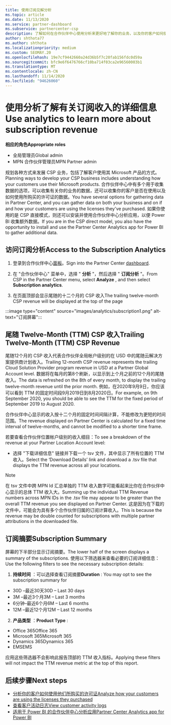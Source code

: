 ```yaml
---
title: 使用订阅见解分析
ms.topic: article
ms.date: 11/13/2020
ms.service: partner-dashboard
ms.subservice: partnercenter-csp
description: 了解如何在合作伙伴中心使用分析来更好地了解你的业务，以及你的客户如何使用你购买的许可证。
author: shthota77
ms.author: shthota
ms.localizationpriority: medium
ms.custom: SEOMAY.20
ms.openlocfilehash: 19e7cf9442660a24d36b5f7c20fab156fdc0d59a
ms.sourcegitcommit: bfc9e6f6476766cf10ba714f03ca2e96560003b1
ms.translationtype: MT
ms.contentlocale: zh-CN
ms.lasthandoff: 11/14/2020
ms.locfileid: "94626060"
---
```

# <a name="use-analytics-to-learn-more-about-subscription-revenue"></a><span data-ttu-id="78758-103">使用分析了解有关订阅收入的详细信息</span><span class="sxs-lookup"><span data-stu-id="78758-103">Use analytics to learn more about subscription revenue</span></span>

<span data-ttu-id="78758-104">**相应的角色**</span><span class="sxs-lookup"><span data-stu-id="78758-104">**Appropriate roles**</span></span>

- <span data-ttu-id="78758-105">全局管理员</span><span class="sxs-lookup"><span data-stu-id="78758-105">Global admin</span></span>
- <span data-ttu-id="78758-106">MPN 合作伙伴管理员</span><span class="sxs-lookup"><span data-stu-id="78758-106">MPN Partner admin</span></span>

<span data-ttu-id="78758-107">规划各种方式来发展 CSP 业务，包括了解客户使用其 Microsoft 产品的方式。</span><span class="sxs-lookup"><span data-stu-id="78758-107">Planning ways to develop your CSP business includes understanding how your customers use their Microsoft products.</span></span> <span data-ttu-id="78758-108">合作伙伴中心中有多个用于收集数据的选项，可以收集有关你的业务的数据，还可以收集你的客户是否在使用以及如何使用所购买的许可证的数据。</span><span class="sxs-lookup"><span data-stu-id="78758-108">You have several options for gathering data in Partner Center, and you can gather data on both your business and on if and how your customers are using the licenses they've purchased.</span></span> <span data-ttu-id="78758-109">如果你使用的是 CSP 直接模式，则还可以安装并使用合作伙伴中心分析应用，以便 Power BI 收集额外数据。</span><span class="sxs-lookup"><span data-stu-id="78758-109">If you are in the CSP direct model, you also have the opportunity to install and use the Partner Center Analytics app for Power BI to gather additional data.</span></span>

## <a name="access-to-the-subscription-analytics"></a><span data-ttu-id="78758-110">访问订阅分析</span><span class="sxs-lookup"><span data-stu-id="78758-110">Access to the Subscription Analytics</span></span>

1. <span data-ttu-id="78758-111">登录到合作伙伴中心[面板](https://partner.microsoft.com/dashboard/home)。</span><span class="sxs-lookup"><span data-stu-id="78758-111">Sign into the Partner Center [dashboard](https://partner.microsoft.com/dashboard/home).</span></span>
1. <span data-ttu-id="78758-112">在 "合作伙伴中心" 菜单中，选择 " **分析** "，然后选择 " **订阅分析** "。</span><span class="sxs-lookup"><span data-stu-id="78758-112">From CSP in the Partner Center menu, select **Analyze** , and then select **Subscription analytics**.</span></span>

1. <span data-ttu-id="78758-113">在页面顶部会显示尾随的十二个月的 CSP 收入</span><span class="sxs-lookup"><span data-stu-id="78758-113">The trailing twelve-month CSP revenue will be displayed at the top of the page</span></span>

:::image type="content" source="images/analytics/subscription1.png" alt-text="订阅屏幕":::

## <a name="trailing-twelve-month-ttm-csp-revenue"></a><span data-ttu-id="78758-115">尾随 Twelve-Month (TTM) CSP 收入</span><span class="sxs-lookup"><span data-stu-id="78758-115">Trailing Twelve-Month (TTM) CSP Revenue</span></span>

<span data-ttu-id="78758-116">尾随12个月的 CSP 收入代表合作伙伴全局帐户级别的在 USD 中的尾随云解决方案提供商计划收入。</span><span class="sxs-lookup"><span data-stu-id="78758-116">Trailing 12-month CSP revenue represents the trailing Cloud Solution Provider program revenue in USD at a Partner Global Account level.</span></span> <span data-ttu-id="78758-117">数据将在每月的第8个刷新，以显示到上个月之前的12个月的尾随收入。</span><span class="sxs-lookup"><span data-stu-id="78758-117">The data is refreshed on the 8th of every month, to display the trailing twelve-month revenue until the prior month.</span></span> <span data-ttu-id="78758-118">例如，在2020年9月9日，你应该可以看到 TTM 的固定时间段9月2019日到8月2020日。</span><span class="sxs-lookup"><span data-stu-id="78758-118">For example, on 9th September 2020, you should be able to see the TTM for the fixed period of September 2019 to August 2020.</span></span>

<span data-ttu-id="78758-119">合作伙伴中心显示的收入按十二个月的固定时间间隔计算，不能修改为更短的时间范围。</span><span class="sxs-lookup"><span data-stu-id="78758-119">The revenue displayed on Partner Center is calculated for a fixed time interval of twelve-months, and cannot be modified to a shorter time frame.</span></span>

<span data-ttu-id="78758-120">若要查看合作伙伴位置帐户级别的收入细目：</span><span class="sxs-lookup"><span data-stu-id="78758-120">To see a breakdown of the revenue at your Partner Location Account level:</span></span>

- <span data-ttu-id="78758-121">选择 "下载详细信息" 链接并下载一个 tsv 文件，其中显示了所有位置的 TTM 收入。</span><span class="sxs-lookup"><span data-stu-id="78758-121">Select the ‘Download Details’ link and download a .tsv file that displays the TTM revenue across all your locations.</span></span>

>[!NOTE] 
><span data-ttu-id="78758-122">在 tsv 文件中跨 MPN Id 汇总单独的 TTM 收入数字可能看起来比你在合作伙伴中心显示的总体 TTM 收入大。</span><span class="sxs-lookup"><span data-stu-id="78758-122">Summing up the individual TTM Revenue numbers across MPN IDs in the .tsv file may appear to be greater than the overall TTM revenue you see displayed on Partner Center.</span></span> <span data-ttu-id="78758-123">这是因为在下载的文件中，可能会为具有多个合作伙伴归属的订阅计算收入。</span><span class="sxs-lookup"><span data-stu-id="78758-123">This is because the revenue may be double counted for subscriptions with multiple partner attributions in the downloaded file.</span></span>

## <a name="subscription-summary"></a><span data-ttu-id="78758-124">订阅摘要</span><span class="sxs-lookup"><span data-stu-id="78758-124">Subscription Summary</span></span>

<span data-ttu-id="78758-125">屏幕的下半部分显示订阅摘要。</span><span class="sxs-lookup"><span data-stu-id="78758-125">The lower half of the screen displays a summary of the subscriptions.</span></span> <span data-ttu-id="78758-126">使用以下筛选器来查看必要的订阅详细信息：</span><span class="sxs-lookup"><span data-stu-id="78758-126">Use the following filters to see the necessary subscription details:</span></span>  

1. <span data-ttu-id="78758-127">**持续时间** ：可以选择查看订阅摘要</span><span class="sxs-lookup"><span data-stu-id="78758-127">**Duration** : You may opt to see the subscription summary for</span></span> 

- <span data-ttu-id="78758-128">30D –最近30天</span><span class="sxs-lookup"><span data-stu-id="78758-128">30D – Last 30 days</span></span>
- <span data-ttu-id="78758-129">3M –最近3个月</span><span class="sxs-lookup"><span data-stu-id="78758-129">3M – Last 3 months</span></span>
- <span data-ttu-id="78758-130">6分钟–最近6个月</span><span class="sxs-lookup"><span data-stu-id="78758-130">6M – Last 6 months</span></span>
- <span data-ttu-id="78758-131">12M –最近12个月</span><span class="sxs-lookup"><span data-stu-id="78758-131">12M – Last 12 months</span></span>

2. <span data-ttu-id="78758-132">**产品类型** ：</span><span class="sxs-lookup"><span data-stu-id="78758-132">**Product Type** :</span></span>
 
- <span data-ttu-id="78758-133">Office 365</span><span class="sxs-lookup"><span data-stu-id="78758-133">Office 365</span></span>
- <span data-ttu-id="78758-134">Microsoft 365</span><span class="sxs-lookup"><span data-stu-id="78758-134">Microsoft 365</span></span>
- <span data-ttu-id="78758-135">Dynamics 365</span><span class="sxs-lookup"><span data-stu-id="78758-135">Dynamics 365</span></span>
- <span data-ttu-id="78758-136">EMS</span><span class="sxs-lookup"><span data-stu-id="78758-136">EMS</span></span>

<span data-ttu-id="78758-137">应用这些筛选器不会影响此报告顶部的 TTM 收入指标。</span><span class="sxs-lookup"><span data-stu-id="78758-137">Applying these filters will not impact the TTM revenue metric at the top of this report.</span></span>


 
## <a name="next-steps"></a><span data-ttu-id="78758-138">后续步骤</span><span class="sxs-lookup"><span data-stu-id="78758-138">Next steps</span></span>

- [<span data-ttu-id="78758-139">分析你的客户如何使用他们所购买的许可证</span><span class="sxs-lookup"><span data-stu-id="78758-139">Analyze how your customers are using the licenses they purchased</span></span>](increasing-adoption-and-satisfaction.md)  
- [<span data-ttu-id="78758-140">查看客户活动日志</span><span class="sxs-lookup"><span data-stu-id="78758-140">View customer activity logs</span></span>](activity-logs.md)
- [<span data-ttu-id="78758-141">适用于 Power BI 的合作伙伴中心分析应用</span><span class="sxs-lookup"><span data-stu-id="78758-141">Partner Center Analytics app for Power BI</span></span>](power-bi-app-for-direct-partners.md)






